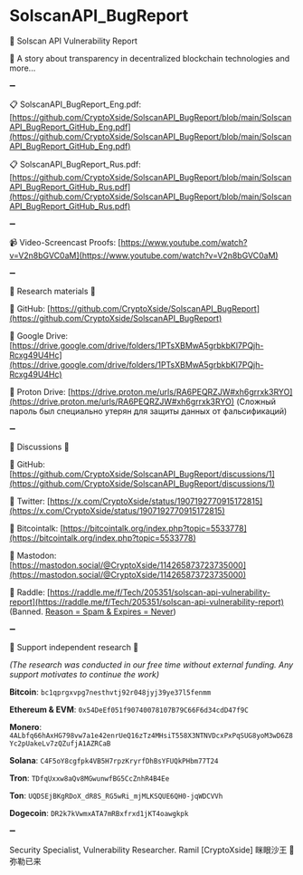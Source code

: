 # SolscanAPI_BugReport

📜 Solscan API Vulnerability Report

📝 A story about transparency in decentralized blockchain technologies and more...

➖

📋 SolscanAPI_BugReport_Eng.pdf:
[https://github.com/CryptoXside/SolscanAPI_BugReport/blob/main/SolscanAPI_BugReport_GitHub_Eng.pdf](https://github.com/CryptoXside/SolscanAPI_BugReport/blob/main/SolscanAPI_BugReport_GitHub_Eng.pdf)

📋 SolscanAPI_BugReport_Rus.pdf:
[https://github.com/CryptoXside/SolscanAPI_BugReport/blob/main/SolscanAPI_BugReport_GitHub_Rus.pdf](https://github.com/CryptoXside/SolscanAPI_BugReport/blob/main/SolscanAPI_BugReport_GitHub_Rus.pdf)

➖

📹 Video-Screencast Proofs:
[https://www.youtube.com/watch?v=V2n8bGVC0aM](https://www.youtube.com/watch?v=V2n8bGVC0aM)

➖

📖 Research materials 📖


🔐 GitHub: [https://github.com/CryptoXside/SolscanAPI_BugReport](https://github.com/CryptoXside/SolscanAPI_BugReport)

🔐 Google Drive: [https://drive.google.com/drive/folders/1PTsXBMwA5grbkbKl7PQjh-Rcxg49U4Hc](https://drive.google.com/drive/folders/1PTsXBMwA5grbkbKl7PQjh-Rcxg49U4Hc)

🔐 Proton Drive: [https://drive.proton.me/urls/RA6PEQRZJW#xh6grrxk3RYO](https://drive.proton.me/urls/RA6PEQRZJW#xh6grrxk3RYO) (Сложный пароль был специально утерян для защиты данных от фальсификаций)

➖

📢 Discussions 📢


📌 GitHub: [https://github.com/CryptoXside/SolscanAPI_BugReport/discussions/1](https://github.com/CryptoXside/SolscanAPI_BugReport/discussions/1)

📌 Twitter: [https://x.com/CryptoXside/status/1907192770915172815](https://x.com/CryptoXside/status/1907192770915172815)
  
📌 Bitcointalk: [https://bitcointalk.org/index.php?topic=5533778](https://bitcointalk.org/index.php?topic=5533778)
  
📌 Mastodon: [https://mastodon.social/@CryptoXside/114265873723735000](https://mastodon.social/@CryptoXside/114265873723735000)
  
📌 Raddle: [https://raddle.me/f/Tech/205351/solscan-api-vulnerability-report](https://raddle.me/f/Tech/205351/solscan-api-vulnerability-report) (Banned. [Reason = Spam & Expires = Never](https://github.com/CryptoXside/SolscanAPI_BugReport/tree/main/Raddle))

➖

💎 Support independent research 💎

*(The research was conducted in our free time without external funding. Any support motivates to continue the work)*

**Bitcoin**: `bc1qprgxvpg7nesthvtj92r048jyj39ye37l5fenmm`

**Ethereum & EVM**: `0x54DeEf051f90740078107B79C66F6d34cdD47f9C`

**Monero**: `4ALbfq66hAxHG798vw7a1e42enrUeQ16zTz4MHsiT558X3NTNVDcxPxPqSUG8yoM3wD6Z8Yc2pUakeLv7zQZufjA1AZRCaB`

**Solana**: `C4F5oY8cgfpk4VB5H7rpzKryrfDhBsYFUQkPHbm77T24`

**Tron**: `TDfqUxxw8aQv8MGwunwfBG5CcZnhR4B4Ee`

**Ton**: `UQDSEjBKgRDoX_dR8S_RG5wRi_mjMLKSQUE6QH0-jqWDCVVh`

**Dogecoin**: `DR2k7kVwmxATA7mRBxfrxd1jKT4oawgkpk`

➖

Security Specialist, Vulnerability Researcher.
Ramil [CryptoXside]
眯眼沙王 🐉 弥勒已来
